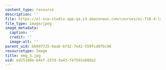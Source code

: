 ```yaml
---
content_type: resource
description: ''
file: https://ol-ocw-studio-app-qa.s3.amazonaws.com/courses/ec-710-d-lab-medical-technologies-for-the-developing-world-spring-2010/ed251d8eb4ef257d3a43f47592a80da2_emg_3.jpg
file_type: image/jpeg
image_metadata:
  caption: ''
  credit: ''
  image-alt: ''
parent_uid: bb097725-8aab-b7d2-7e42-559fcd0fbc98
resourcetype: Image
title: emg_3.jpg
uid: ed251d8e-b4ef-257d-3a43-f47592a80da2
---
```


